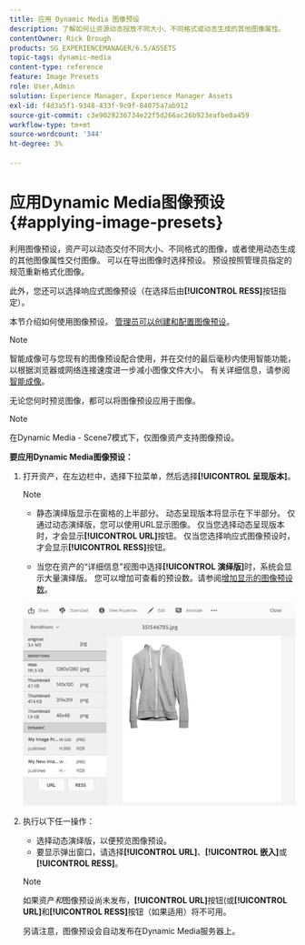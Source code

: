 ```yaml
---
title: 应用 Dynamic Media 图像预设
description: 了解如何让资源动态投放不同大小、不同格式或动态生成的其他图像属性。
contentOwner: Rick Brough
products: SG_EXPERIENCEMANAGER/6.5/ASSETS
topic-tags: dynamic-media
content-type: reference
feature: Image Presets
role: User,Admin
solution: Experience Manager, Experience Manager Assets
exl-id: f4d3a5f1-9348-433f-9c9f-84075a7ab912
source-git-commit: c3e9029236734e22f5d266ac26b923eafbe0a459
workflow-type: tm+mt
source-wordcount: '344'
ht-degree: 3%

---
```


# 应用Dynamic Media图像预设 {#applying-image-presets}

利用图像预设，资产可以动态交付不同大小、不同格式的图像，或者使用动态生成的其他图像属性交付图像。 可以在导出图像时选择预设。 预设按照管理员指定的规范重新格式化图像。

此外，您还可以选择响应式图像预设（在选择后由&#x200B;**[!UICONTROL RESS]**&#x200B;按钮指定）。

本节介绍如何使用图像预设。 [管理员可以创建和配置图像预设](managing-image-presets.md)。

>[!NOTE]
>
>智能成像可与您现有的图像预设配合使用，并在交付的最后毫秒内使用智能功能，以根据浏览器或网络连接速度进一步减小图像文件大小。 有关详细信息，请参阅[智能成像](imaging-faq.md)。

无论您何时预览图像，都可以将图像预设应用于图像。

>[!NOTE]
>
>在Dynamic Media - Scene7模式下，仅图像资产支持图像预设。

**要应用Dynamic Media图像预设：**

1. 打开资产，在左边栏中，选择下拉菜单，然后选择&#x200B;**[!UICONTROL 呈现版本]**。

   >[!NOTE]
   >
   >* 静态演绎版显示在窗格的上半部分。 动态呈现版本将显示在下半部分。 仅通过动态演绎版，您可以使用URL显示图像。 仅当您选择动态呈现版本时，才会显示&#x200B;**[!UICONTROL URL]**&#x200B;按钮。 仅当您选择响应式图像预设时，才会显示&#x200B;**[!UICONTROL RESS]**&#x200B;按钮。
   >
   >* 当您在资产的“详细信息”视图中选择&#x200B;**[!UICONTROL 演绎版]**&#x200B;时，系统会显示大量演绎版。 您可以增加可查看的预设数。请参阅[增加显示的图像预设数](managing-image-presets.md#increasing-or-decreasing-the-number-of-image-presets-that-display)。

   ![chlimage_1-208](assets/chlimage_1-208.png)

1. 执行以下任一操作：

   * 选择动态演绎版，以便预览图像预设。
   * 要显示弹出窗口，请选择&#x200B;**[!UICONTROL URL]**、**[!UICONTROL 嵌入]**&#x200B;或&#x200B;**[!UICONTROL RESS]**。

   >[!NOTE]
   >
   >如果资产&#x200B;*和*&#x200B;图像预设尚未发布，**[!UICONTROL URL]**&#x200B;按钮(或&#x200B;**[!UICONTROL URL]**&#x200B;和&#x200B;**[!UICONTROL RESS]**&#x200B;按钮（如果适用）将不可用。
   >
   >另请注意，图像预设会自动发布在Dynamic Media服务器上。
